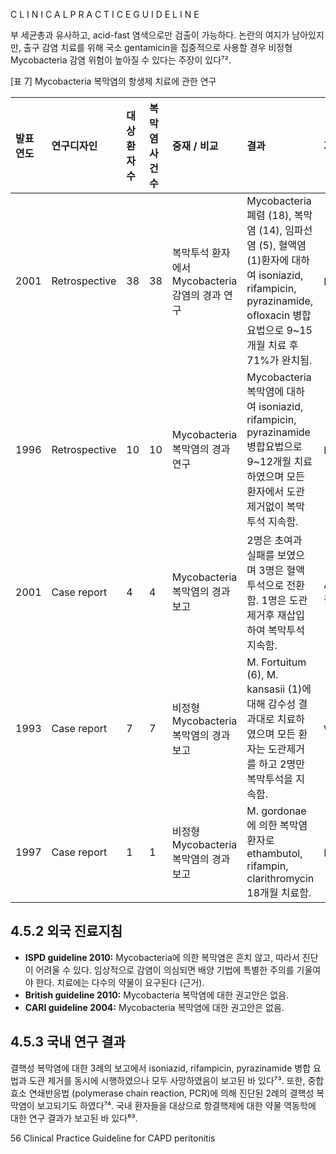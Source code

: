 C L I N I C A L P R A C T I C E G U I D E L I N E

부 세균총과 유사하고, acid-fast 염색으로만 검출이 가능하다. 논란의 여지가 남아있지만, 출구 감염 치료를 위해 국소 gentamicin을 집중적으로 사용할 경우 비정형 Mycobacteria 감염 위험이 높아질 수 있다는 주장이 있다⁷².

[표 7] Mycobacteria 복막염의 항생제 치료에 관한 연구

| 발표연도 | 연구디자인 | 대상환자수 | 복막염사건수 | 중재 / 비교 | 결과 | 저자 | 참고문헌 |
| :------- | :--------- | :--------- | :----------- | :---------- | :------------------------------------------------------------------------------------------------------------------------------------------------------------------------------------------------------------------------------------------------- | :------- | :------- |
| 2001 | Retrospective | 38 | 38 | 복막투석 환자에서 Mycobacteria 감염의 경과 연구 | Mycobacteria 폐렴 (18), 복막염 (14), 임파선염 (5), 혈액염 (1)환자에 대하여 isoniazid, rifampicin, pyrazinamide, ofloxacin 병합요법으로 9~15개월 치료 후 71%가 완치됨. | Lui 등 | 67 |
| 1996 | Retrospective | 10 | 10 | Mycobacteria 복막염의 경과 연구 | Mycobacteria 복막염에 대하여 isoniazid, rifampicin, pyrazinamide 병합요법으로 9~12개월 치료하였으며 모든 환자에서 도관제거없이 복막투석 지속함. | Lui 등 | 68 |
| 2001 | Case report | 4 | 4 | Mycobacteria 복막염의 경과 보고 | 2명은 초여과 실패를 보였으며 3명은 혈액투석으로 전환함. 1명은 도관 제거후 재삽입하여 복막투석 지속함. | Abraham 등 | 64 |
| 1993 | Case report | 7 | 7 | 비정형 Mycobacteria 복막염의 경과 보고 | M. Fortuitum (6), M. kansasii (1)에 대해 감수성 결과대로 치료하였으며 모든 환자는 도관제거를 하고 2명만 복막투석을 지속함. | White 등 | 71 |
| 1997 | Case report | 1 | 1 | 비정형 Mycobacteria 복막염의 경과 보고 | M. gordonae에 의한 복막염 환자로 ethambutol, rifampin, clarithromycin 18개월 치료함. | Harro 등 | 66 |

## 4.5.2 외국 진료지침
- **ISPD guideline 2010:** Mycobacteria에 의한 복막염은 흔치 않고, 따라서 진단이 어려울 수 있다. 임상적으로 감염이 의심되면 배양 기법에 특별한 주의를 기울여야 한다. 치료에는 다수의 약물이 요구된다 (근거).
- **British guideline 2010:** Mycobacteria 복막염에 대한 권고안은 없음.
- **CARI guideline 2004:** Mycobacteria 복막염에 대한 권고안은 없음.

## 4.5.3 국내 연구 결과
결핵성 복막염에 대한 3례의 보고에서 isoniazid, rifampicin, pyrazinamide 병합 요법과 도관 제거를 동시에 시행하였으나 모두 사망하였음이 보고된 바 있다⁷³. 또한, 중합효소 연쇄반응법 (polymerase chain reaction, PCR)에 의해 진단된 2례의 결핵성 복막염이 보고되기도 하였다⁷⁴.
국내 환자들을 대상으로 항결핵제에 대한 약물 역동학에 대한 연구 결과가 보고된 바 있다⁶³.

<PAGE>56
Clinical Practice Guideline for CAPD peritonitis